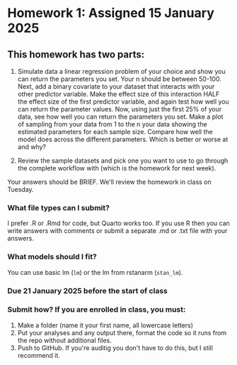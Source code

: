 # Homework 1: Assigned 15 January 2025

## This homework has two parts:

1. Simulate data a linear regression problem of your choice and show you can return the parameters you set. Your n should be between 50-100. 
Next, add a binary covariate to your dataset that interacts with your other predictor variable. Make the effect size of this interaction HALF the effect size of the first predictor variable, and again test how well you can return the parameter values.
Now, using just the first 25% of your data, see how well you can return the parameters you set.
Make a plot of sampling from your data from 1 to the n your data showing the estimated parameters for each sample size. Compare how well the model does across the different parameters. Which is better or worse at and why?

2. Review the sample datasets and pick one you want to use to go through the complete workflow with (which is the homework for next week). 

Your answers should be BRIEF. We'll review the homework in class on Tuesday. 

### What file types can I submit?
I prefer .R or .Rmd for code, but Quarto works too. If you use R then you can write answers with comments or submit a separate .md or .txt file with your answers.   

### What models should I fit?
You can use basic lm (`lm`) or the lm from rstanarm (`stan_lm`). 

### Due 21 January 2025 before the start of class

### Submit how? If you are enrolled in class, you must:
1. Make a folder (name it your first name, all lowercase letters)
2. Put your analyses and any output there, format the code so it runs from the repo without additional files.
3. Push to GitHub.
If you're auditig you don't have to do this, but I still recommend it. 
